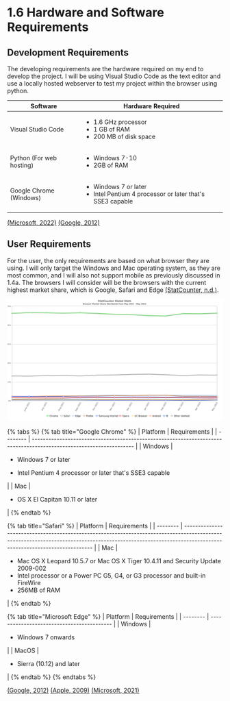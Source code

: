 # 1.6 Hardware and Software Requirements

## Development Requirements

The developing requirements are the hardware required on my end to develop the project. I will be using Visual Studio Code as the text editor and use a locally hosted webserver to test my project within the browser using python.

| Software                 | Hardware Required                                                                                   |
| ------------------------ | --------------------------------------------------------------------------------------------------- |
| Visual Studio Code       | <ul><li>1.6 GHz processor</li><li>1 GB of RAM</li><li>200 MB of disk space</li></ul>                |
| Python (For web hosting) | <ul><li>Windows 7-10</li><li>2GB of RAM</li></ul>                                                   |
| Google Chrome (Windows)  | <ul><li>Windows 7 or later</li><li>Intel Pentium 4 processor or later that's SSE3 capable</li></ul> |

[(Microsoft, 2022)](../analysis/references.md) [(Google, 2012)](../analysis/references.md)

## User Requirements

For the user, the only requirements are based on what browser they are using. I will only target the Windows and Mac operating system, as they are most common, and I will also not support mobile as previously discussed in 1.4a. The browsers I will consider will be the browsers with the current highest market share, which is Google, Safari and Edge [(StatCounter, n.d.)](../analysis/references.md).

![Current market share of browsing engines (StatCounter, n.d.).](../.gitbook/assets/StatCounter-browser-ww-monthly-202105-202205.png)

{% tabs %}
{% tab title="Google Chrome" %}
| Platform | Requirements                                                                                                        |
| -------- | ------------------------------------------------------------------------------------------------------------------- |
| Windows  | <p></p><ul><li>Windows 7 or later</li></ul><ul><li>Intel Pentium 4 processor or later that's SSE3 capable</li></ul> |
| Mac      | <p></p><ul><li>OS X El Capitan 10.11 or later</li></ul>                                                             |
{% endtab %}

{% tab title="Safari" %}
| Platform | Requirements                                                                                                                                                                                              |
| -------- | --------------------------------------------------------------------------------------------------------------------------------------------------------------------------------------------------------- |
| Mac      | <ul><li>Mac OS X Leopard 10.5.7 or Mac OS X Tiger 10.4.11 and Security Update 2009-002</li><li>Intel processor or a Power PC G5, G4, or G3 processor and built-in FireWire</li><li>256MB of RAM</li></ul> |
{% endtab %}

{% tab title="Microsoft Edge" %}
| Platform | Requirements                               |
| -------- | ------------------------------------------ |
| Windows  | <ul><li>Windows 7 onwards</li></ul>        |
| MacOS    | <ul><li>Sierra (10.12) and later</li></ul> |
{% endtab %}
{% endtabs %}

[(Google, 2012)](../analysis/references.md) [(Apple, 2009)](../analysis/references.md) [(Microsoft, 2021)](../analysis/references.md)
